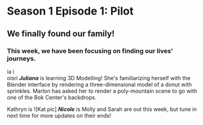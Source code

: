 # Season 1 Episode 1: Pilot

## We finally found our family! 

### This week, we have been focusing on finding our lives' journeys. 


ia i                       
oisri
***Juliana*** is learning 3D Modelling! She's familiarizing herself with the Blender interface by rendering a three-dimensional model of a donut with sprinkles. Marlon has asked her to render a poly-mountain scene to go with one of the Bok Center's backdrops.

Kathryn is 
![Kat pic]
***Nicole*** is
Molly and Sarah are out this week, but tune in next time for more updates on their ends!




<!--stackedit_data:
eyJoaXN0b3J5IjpbLTIwMTkwMTc0OCwxNzQ1Nzc3OTg1LDQzNT
g1MTE5OCwxNTY5NjEzLC0yMTIyNjE1MzQ1LC0xMjMzMTM5OTk3
LDEzMTA2MjI4ODQsLTU5NTU2NjY5MiwtMTg3MTcyNDkwNiw4Nj
c0MzQ5MTEsNzI4MjIwMTQ5LC0xNTQyMDU2MzAyLC0xMjQxMDEz
Miw2NDI1NTg0MzksODE1MDY2MzI5XX0=
-->